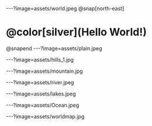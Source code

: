 ---?image=assets/world.jpeg
@snap[north-east]
<h1>@color[silver](Hello World!)</h1>
@snapend
---?image=assets/plain.jpeg

---?image=assets/hills_1.jpg

---?image=assets/mountain.jpg

---?image=assets/river.jpeg

---?image=assets/lakes.jpeg

---?image=assets/Ocean.jpeg

---?image=assets/worldmap.jpg
